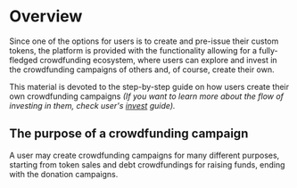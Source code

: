 
# Overview

Since one of the options for users is to create and pre-issue their custom tokens, the platform is provided with the functionality allowing for a fully-fledged crowdfunding ecosystem, where users can explore and invest in the crowdfunding campaigns of others and, of course, create their own.

This material is devoted to the step-by-step guide on how users create their own crowdfunding campaigns _(If you want to learn more about the flow of investing in them, check user's [invest](../invest/overview.md) guide)._


## The purpose of a crowdfunding campaign

A user may create crowdfunding campaigns for many different purposes, starting from token sales and debt crowdfundings for raising funds, ending with the donation campaigns.
